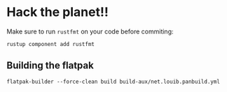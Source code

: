 # Hack the planet!!

Make sure to run `rustfmt` on your code before commiting:
```
rustup component add rustfmt
```

## Building the flatpak
```
flatpak-builder --force-clean build build-aux/net.louib.panbuild.yml
```
